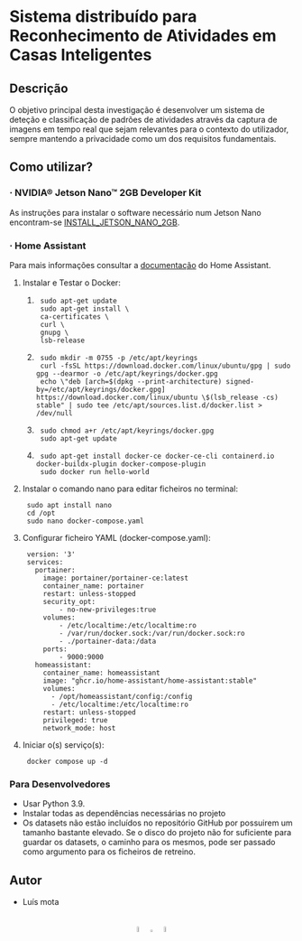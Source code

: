 # Sistema distribuído para Reconhecimento de Atividades em Casas Inteligentes

## Descrição

O objetivo principal desta investigação é desenvolver um sistema de deteção e classificação de padrões de atividades através da captura de imagens em tempo real que sejam relevantes para o contexto do utilizador, sempre mantendo a privacidade como um dos requisitos fundamentais.  

## Como utilizar?

### · NVIDIA® Jetson Nano™ 2GB Developer Kit
As instruções para instalar o software necessário num Jetson Nano encontram-se [INSTALL_JETSON_NANO_2GB](https://github.com/LuisMota1999/Distributed-Smart-Camera-AAL-System/blob/master/INSTALL_JETSON_NANO_2GB.md).

### · Home Assistant

Para mais informações consultar a [documentação](https://www.home-assistant.io/installation/linux#docker-compose) do Home Assistant.

1. Instalar e Testar o Docker:
   
    1.
            sudo apt-get update
            sudo apt-get install \
            ca-certificates \
            curl \
            gnupg \
            lsb-release
    2.      sudo mkdir -m 0755 -p /etc/apt/keyrings
            curl -fsSL https://download.docker.com/linux/ubuntu/gpg | sudo gpg --dearmor -o /etc/apt/keyrings/docker.gpg
            echo \"deb [arch=$(dpkg --print-architecture) signed-by=/etc/apt/keyrings/docker.gpg] https://download.docker.com/linux/ubuntu \$(lsb_release -cs) stable" | sudo tee /etc/apt/sources.list.d/docker.list > /dev/null
    3.      sudo chmod a+r /etc/apt/keyrings/docker.gpg
            sudo apt-get update
    4.      sudo apt-get install docker-ce docker-ce-cli containerd.io docker-buildx-plugin docker-compose-plugin
            sudo docker run hello-world

2. Instalar o comando nano para editar ficheiros no terminal:
    
        sudo apt install nano
        cd /opt
        sudo nano docker-compose.yaml

3. Configurar ficheiro YAML (docker-compose.yaml):

        version: '3'
        services:
          portainer:
            image: portainer/portainer-ce:latest
            container_name: portainer
            restart: unless-stopped
            security_opt:
                - no-new-privileges:true
            volumes: 
                - /etc/localtime:/etc/localtime:ro
                - /var/run/docker.sock:/var/run/docker.sock:ro
                - ./portainer-data:/data
            ports:
                - 9000:9000
          homeassistant:
            container_name: homeassistant
            image: "ghcr.io/home-assistant/home-assistant:stable"
            volumes:
              - /opt/homeassistant/config:/config
              - /etc/localtime:/etc/localtime:ro
            restart: unless-stopped
            privileged: true
            network_mode: host

4. Iniciar o(s) serviço(s):

        docker compose up -d 

### Para Desenvolvedores

- Usar Python 3.9.
- Instalar todas as dependências necessárias no projeto
- Os datasets não estão incluídos no repositório GitHub por possuirem um tamanho bastante elevado.  Se o disco do projeto não for suficiente para guardar os datasets, o caminho para os mesmos, pode ser passado como argumento para os ficheiros de retreino.


## Autor

* Luís mota


<br>
<div align="center">
  <a href="https://github.com/LuisMota1999" style="text-decoration:none;">
    <img src="https://camo.githubusercontent.com/4133dc1cd4511d4a292b84ce10e52e4ed92569fb2a8165381c9c47be5edc2796/68747470733a2f2f6564656e742e6769746875622e696f2f537570657254696e7949636f6e732f696d616765732f706e672f6769746875622e706e67" width="5%" style=" border-radius:100%" alt="" /></a>
  <img src="https://github.com/ultralytics/assets/raw/main/social/logo-transparent.png" width="3%" alt="" />
  <a href="mailto: 38186@ufp.edu.pt" style="text-decoration:none;">
    <img src="https://camo.githubusercontent.com/0f3aa1f457bb92fbd2411761262ce1fb0f766ed74a4f4289bfc4a0b6024335d6/68747470733a2f2f6564656e742e6769746875622e696f2f537570657254696e7949636f6e732f696d616765732f7376672f656d61696c2e737667" width="5%" style=" border-radius:100%" alt="" /></a>
</div>

